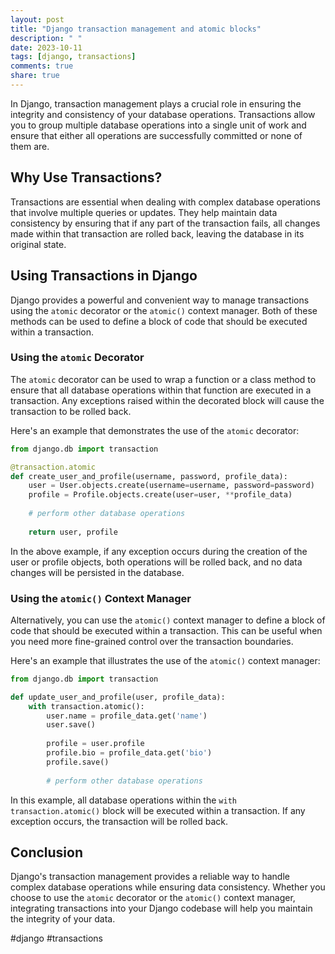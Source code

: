 ```yaml
---
layout: post
title: "Django transaction management and atomic blocks"
description: " "
date: 2023-10-11
tags: [django, transactions]
comments: true
share: true
---
```


In Django, transaction management plays a crucial role in ensuring the integrity and consistency of your database operations. Transactions allow you to group multiple database operations into a single unit of work and ensure that either all operations are successfully committed or none of them are.

## Why Use Transactions?

Transactions are essential when dealing with complex database operations that involve multiple queries or updates. They help maintain data consistency by ensuring that if any part of the transaction fails, all changes made within that transaction are rolled back, leaving the database in its original state.

## Using Transactions in Django

Django provides a powerful and convenient way to manage transactions using the `atomic` decorator or the `atomic()` context manager. Both of these methods can be used to define a block of code that should be executed within a transaction.

### Using the `atomic` Decorator

The `atomic` decorator can be used to wrap a function or a class method to ensure that all database operations within that function are executed in a transaction. Any exceptions raised within the decorated block will cause the transaction to be rolled back.

Here's an example that demonstrates the use of the `atomic` decorator:

```python
from django.db import transaction

@transaction.atomic
def create_user_and_profile(username, password, profile_data):
    user = User.objects.create(username=username, password=password)
    profile = Profile.objects.create(user=user, **profile_data)
    
    # perform other database operations
    
    return user, profile
```

In the above example, if any exception occurs during the creation of the user or profile objects, both operations will be rolled back, and no data changes will be persisted in the database.

### Using the `atomic()` Context Manager

Alternatively, you can use the `atomic()` context manager to define a block of code that should be executed within a transaction. This can be useful when you need more fine-grained control over the transaction boundaries.

Here's an example that illustrates the use of the `atomic()` context manager:

```python
from django.db import transaction

def update_user_and_profile(user, profile_data):
    with transaction.atomic():
        user.name = profile_data.get('name')
        user.save()
        
        profile = user.profile
        profile.bio = profile_data.get('bio')
        profile.save()
        
        # perform other database operations
```

In this example, all database operations within the `with transaction.atomic()` block will be executed within a transaction. If any exception occurs, the transaction will be rolled back.

## Conclusion

Django's transaction management provides a reliable way to handle complex database operations while ensuring data consistency. Whether you choose to use the `atomic` decorator or the `atomic()` context manager, integrating transactions into your Django codebase will help you maintain the integrity of your data.

#django #transactions